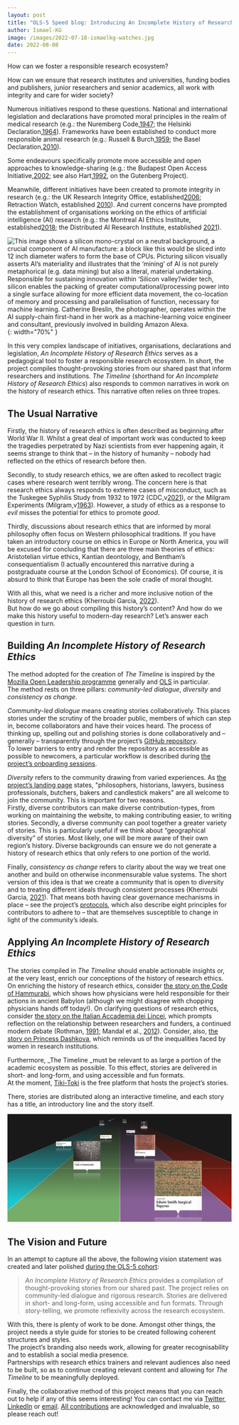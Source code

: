 ```yaml
---
layout: post
title: "OLS-5 Speed blog: Introducing An Incomplete History of Research Ethics"
author: Ismael-KG
image: /images/2022-07-18-ismaelkg-watches.jpg
date: 2022-08-08
---
```

How can we foster a responsible research ecosystem?


How can we ensure that research institutes and universities, funding bodies and publishers, junior researchers and senior academics, all work with integrity and care for wider society?


Numerous initiatives respond to these questions.
National and international legislation and declarations have promoted moral principles in the realm of medical research (e.g.: the Nuremberg Code,[1947](https://doi.org/10.1136/bmj.313.7070.1448); the Helsinki Declaration,[1964](https://www.wma.net/policies-post/wma-declaration-of-helsinki-ethical-principles-for-medical-research-involving-human-subjects/)).
Frameworks have been established to conduct more responsible animal research (e.g.: Russell & Burch,[1959](https://caat.jhsph.edu/principles/the-principles-of-humane-experimental-technique); the Basel Declaration,[2010](https://animalresearchtomorrow.org/en/basel-declaration)).

Some endeavours specifically promote more accessible and open approaches to knowledge-sharing (e.g.: the Budapest Open Access Initiative,[2002](https://www.budapestopenaccessinitiative.org/read/); see also Hart,[1992](https://www.gutenberg.org/about/background/history_and_philosophy.html), on the Gutenberg Project).  

Meanwhile, different initiatives have been created to promote integrity in research (e.g.: the UK Research Integrity Office, established[2006](https://ukrio.org/about-us/); Retraction Watch, established [2010](https://retractionwatch.com/support-retraction-watch/)). And current concerns have prompted the establishment of organisations working on the ethics of artificial intelligence (AI) research (e.g.: the Montreal AI Ethics Institute, established[2018](https://montrealethics.ai); the Distributed AI Research Institute, established [2021](https://www.dair-institute.org)).

![This image shows a silicon mono-crystal on a neutral background, a crucial component of AI manufacture: a block like this would be sliced into 12 inch diameter wafers to form the base of CPUs. Picturing silicon visually asserts AI’s materiality and illustrates that the ‘mining’ of AI is not purely metaphorical (e.g. data mining) but also a literal, material undertaking. Responsible for sustaining innovation within ‘Silicon valley’/wider tech, silicon enables the packing of greater computational/processing power into a single surface allowing for more efficient data movement, the co-location of memory and processing and parallelisation of function, necessary for machine learning. Catherine Breslin, the photographer, operates within the AI supply-chain first-hand in her work as a machine-learning voice engineer and consultant, previously involved in building Amazon Alexa.](/images/2022-07-18-ismaelkg-crinkle.png){: width="70%" }

In this very complex landscape of initiatives, organisations, declarations and legislation, _An Incomplete History of Research Ethics_ serves as a pedagogical tool to foster a responsible research ecosystem.
In short, the project compiles thought-provoking stories from our shared past that inform researchers and institutions.
_The Timeline_ (shorthand for _An Incomplete History of Research Ethics_) also responds to common narratives in work on the history of research ethics.
This narrative often relies on three tropes.

## The Usual Narrative

Firstly, the history of research ethics is often described as beginning after World War II.
Whilst a great deal of important work was conducted to keep the tragedies perpetrated by Nazi scientists from ever happening again, it seems strange to think that – in the history of humanity – nobody had reflected on the ethics of research before then.

Secondly, to study research ethics, we are often asked to recollect tragic cases where research went terribly wrong.
The concern here is that research ethics always responds to extreme cases of misconduct, such as the Tuskegee Syphilis Study from 1932 to 1972 (CDC,v[2021](https://www.cdc.gov/tuskegee/timeline.htm)), or the Milgram Experiments (Milgram,v[1963](https://doi.org/10.1037/h0040525)). However, a study of ethics as a response to _evil_ misses the potential for ethics to promote _good_.

Thirdly, discussions about research ethics that are informed by moral philosophy often focus on Western philosophical traditions.
If you have taken an introductory course on ethics in Europe or North America, you will be excused for concluding that there are three main theories of ethics: Aristotelian virtue ethics, Kantian deontology, and Bentham’s consequentialism (I actually encountered this narrative during a postgraduate course at the London School of Economics).
Of course, it is absurd to think that Europe has been the sole cradle of moral thought.

With all this, what we need is a richer and more inclusive notion of the history of research ethics (Kherroubi Garcia, [2022](https://doi.org/10.5281/zenodo.6616736)).  
But how do we go about compiling this history’s content? And how do we make this history useful to modern-day research?
Let’s answer each question in turn.

## Building _An Incomplete History of Research Ethics_
The method adopted for the creation of _The Timeline_ is inspired by the [Mozilla Open Leadership programme](https://foundation.mozilla.org/en/initiatives/mozilla-open-leaders/) generally and [OLS](https://openlifesci.org) in particular.  
The method rests on three pillars: _community-led dialogue_, _diversity_ and _consistency as change_.

_Community-led dialogue_ means creating stories collaboratively.
This places stories under the scrutiny of the broader public, members of which can step in, become collaborators and have their voices heard.
The process of thinking up, spelling out and polishing stories is done collaboratively and – generally – transparently through the project’s [GitHub repository](https://github.com/Ismael-KG/An_Incomplete_History_of_Research_Ethics).  
To lower barriers to entry and render the repository as accessible as possible to newcomers, a particular workflow is described during [the project’s onboarding sessions](https://github.com/Ismael-KG/An_Incomplete_History_of_Research_Ethics/issues/142).

_Diversity_ refers to the community drawing from varied experiences.
As [the project’s landing page](https://github.com/Ismael-KG/An_Incomplete_History_of_Research_Ethics/blob/main/README.md) states, "philosophers, historians, lawyers, business professionals, butchers, bakers and candlestick makers" are all welcome to join the community.
This is important for two reasons.  
Firstly, diverse contributors can make diverse contribution-types, from working on maintaining the website, to making contributing easier, to writing stories.
Secondly, a diverse community can pool together a greater variety of stories.
This is particularly useful if we think about “geographical diversity” of stories. Most likely, one will be more aware of their own region’s history. Diverse backgrounds can ensure we do not generate a history of research ethics that only refers to one portion of the world.  

Finally, _consistency as change_ refers to clarity about the way we treat one another and build on otherwise inconmensurable value systems.
The short version of this idea is that we create a community that is open to diversity and to treating different ideals through consistent processes (Kherroubi Garcia, [2021](https://ismaelkg.medium.com/consistency-as-a-value-for-the-design-of-organisational-values-d18a3f87253d)).
That means both having clear governance mechanisms in place – see the project’s [protocols](https://github.com/Ismael-KG/An_Incomplete_History_of_Research_Ethics/blob/main/Protocols.md), which also describe eight principles for contributors to adhere to – that are themselves susceptible to change in light of the community’s ideals.  

## Applying _An Incomplete History of Research Ethics_
The stories compiled in _The Timeline_ should enable actionable insights or, at the very least, enrich our conceptions of the history of research ethics.
On enriching the history of research ethics, consider [the story on the Code of Hammurabi](https://github.com/Ismael-KG/An_Incomplete_History_of_Research_Ethics/issues/111), which shows how physicians were held responsible for their actions in ancient Babylon (although we might disagree with chopping physicians hands off today!).
On clarifying questions of research ethics, consider [the story on the Italian Accademia dei Lincei](https://github.com/Ismael-KG/An_Incomplete_History_of_Research_Ethics/issues/118), which prompts reflection on the relationship between researchers and funders, a continued modern debate (Rothman, [1991](https://doi.org/10.1016/0895-4356(91)90171-5); Mandal et al., [2012](https://doi.org/10.4103/2F2229-5070.105172)).
Consider, also, [the story on Princess Dashkova](https://github.com/Ismael-KG/An_Incomplete_History_of_Research_Ethics/issues/123), which reminds us of the inequalities faced by women in research institutions.

Furthermore, _The Timeline _must be relevant to as large a portion of the academic ecosystem as possible.
To this effect, stories are delivered in short- and long-form, and using accessible and fun formats.  
At the moment, [Tiki-Toki](https://www.tiki-toki.com/timeline/entry/1753034/A-History-of-Research-Ethics/) is the free platform that hosts the project’s stories.

There, stories are distributed along an interactive timeline, and each story has a title, an introductory line and the story itself.

![Four bands of story categories show from left to right: "Opening Up Knowledge", "Legislation, Declarations & Frameworks", "Improving Research", and "Research Tragedies". Stories appear chronologically from bottom to top. The oldest three stories on display are "2600 BCE Edwin Smith Surgical Papyrus", "1755 BCE Code of Hamurabi", and "1500 BCE Ebers Papyrus". These appear closest and are easiest to read. The rest are further away as time's arrow marches forward.](/images/2022-07-18-ismaelkg-timeline-image.png)

## The Vision and Future
In an attempt to capture all the above, the following vision statement was created and later polished [during the OLS-5 cohort](https://github.com/open-life-science/ols-5/issues/3):

>_An Incomplete History of Research Ethics_ provides a compilation of thought-provoking stories from our shared past.
The project relies on community-led dialogue and rigorous research.
Stories are delivered in short- and long-form, using accessible and fun formats.
Through story-telling, we promote reflexivity across the research ecosystem.

With this, there is plenty of work to be done.
Amongst other things, the project needs a style guide for stories to be created following coherent structures and styles.  
The project’s branding also needs work, allowing for greater recognisability and to establish a social media presence.  
Partnerships with research ethics trainers and relevant audiences also need to be built, so as to continue creating relevant content and allowing for _The Timeline_ to be meaningfully deployed.  

Finally, the collaborative method of this project means that you can reach out to help if any of this seems interesting!
You can contact me via [Twitter](https://twitter.com/hermeneuticist), [LinkedIn](https://www.linkedin.com/in/ismaelkherroubi/) or [email](mailto:ismaelkherroubi@gmail.com).
[All contributions](https://github.com/Ismael-KG/An_Incomplete_History_of_Research_Ethics/blob/main/Contributors.md) are acknowledged and invaluable, so please reach out!
